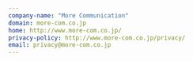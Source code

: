 ```yaml
---
company-name: "More Communication"
domain: more-com.co.jp
home: http://www.more-com.co.jp/
privacy-policy: http://www.more-com.co.jp/privacy/
email: privacy@more-com.co.jp
---
```




